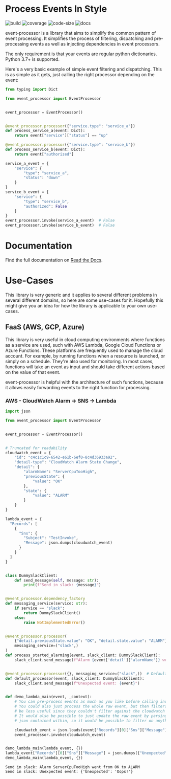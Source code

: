# Process Events In Style

![build](https://img.shields.io/github/checks-status/marier-nico/event-processor/main)
![coverage](https://img.shields.io/codecov/c/github/marier-nico/event-processor?token=RELUVFBJHX)
![code-size](https://img.shields.io/github/languages/code-size/marier-nico/event-processor)
![docs](https://readthedocs.org/projects/event-processor/badge/?version=latest)

event-processor is a library that aims to simplify the common pattern of event processing. It simplifies the process of
filtering, dispatching and pre-processing events as well as injecting dependencies in event processors.

The only requirement is that your events are regular python dictionaries. Python 3.7+ is supported.

Here's a very basic example of simple event filtering and dispatching. This is as simple as it gets, just calling the
right processor depending on the event:

```python
from typing import Dict

from event_processor import EventProcessor


event_processor = EventProcessor()


@event_processor.processor({"service.type": "service_a"})
def process_service_a(event: Dict):
    return event["service"]["status"] == "up"

@event_processor.processor({"service.type": "service_b"})
def process_service_b(event: Dict):
    return event["authorized"]

service_a_event = {
    "service": {
        "type": "service_a",
        "status": "down"
    }
}
service_b_event = {
    "service": {
        "type": "service_b",
        "authorized": False
    }
}
event_processor.invoke(service_a_event)  # False
event_processor.invoke(service_b_event)  # False
```

# Documentation

Find the full documentation on [Read the Docs](https://event-processor.readthedocs.io/).

# Use-Cases

[//]: # (Keep this entire section up to date with index.rst)

This library is very generic and it applies to several different problems in several different domains, so here are some
use-cases for it. Hopefully this might give you an idea for how the library is applicable to your own use-cases.

## FaaS (AWS, GCP, Azure)

This library is very useful in cloud computing environments where functions as a service are used, such with AWS Lambda,
Google Cloud Functions or Azure Functions. These platforms are frequently used to manage the cloud account. For example,
by running functions when a resource is launched, or simply on a schedule. They're also used for monitoring. In most
cases, functions will take an event as input and should take different actions based on the value of that event.

event-processor is helpful with the architecture of such functions, because it allows easily forwarding events to the
right function for processing.

### AWS - CloudWatch Alarm -> SNS -> Lambda

```python
import json

from event_processor import EventProcessor


event_processor = EventProcessor()


# Truncated for readability
cloudwatch_event = {
    "id": "c4c1c1c9-6542-e61b-6ef0-8c4d36933a92",
    "detail-type": "CloudWatch Alarm State Change",
    "detail": {
        "alarmName": "ServerCpuTooHigh",
        "previousState": {
            "value": "OK"
        },
        "state": {
            "value": "ALARM"
        }
    }
}

lambda_event = {
  "Records": [
    {
      "Sns": {
        "Subject": "TestInvoke",
        "Message": json.dumps(cloudwatch_event)
      }
    }
  ]
}


class DummySlackClient:
    def send_message(self, message: str):
        print(f"Send in slack: {message}")


@event_processor.dependency_factory
def messaging_service(service: str):
    if service == "slack":
        return DummySlackClient()
    else:
        raise NotImplementedError()


@event_processor.processor(
    {"detail.previousState.value": "OK", "detail.state.value": "ALARM"},
    messaging_service=("slack",)
)
def process_started_alarming(event, slack_client: DummySlackClient):
    slack_client.send_message(f"Alarm {event['detail']['alarmName']} went from OK to ALARM")


@event_processor.processor({}, messaging_service=("slack",))  # Default processor
def default_processor(event, slack_client: DummySlackClient):
    slack_client.send_message(f"Unexpected event: {event}")


def demo_lambda_main(event, _context):
    # You can pre-process events as much as you like before calling invoke.
    # You could also just process the whole raw event, but then filters would
    # be less useful since they couldn't filter against the cloudwatch event.
    # It would also be possible to just update the raw event by parsing the
    # json contained within, so it would be possible to filter on anything.

    cloudwatch_event = json.loads(event["Records"][0]["Sns"]["Message"])
    event_processor.invoke(cloudwatch_event)


demo_lambda_main(lambda_event, {})
lambda_event["Records"][0]["Sns"]["Message"] = json.dumps({"Unexpected": "Oops!"})
demo_lambda_main(lambda_event, {})
```

```
Send in slack: Alarm ServerCpuTooHigh went from OK to ALARM
Send in slack: Unexpected event: {'Unexpected': 'Oops!'}
```
